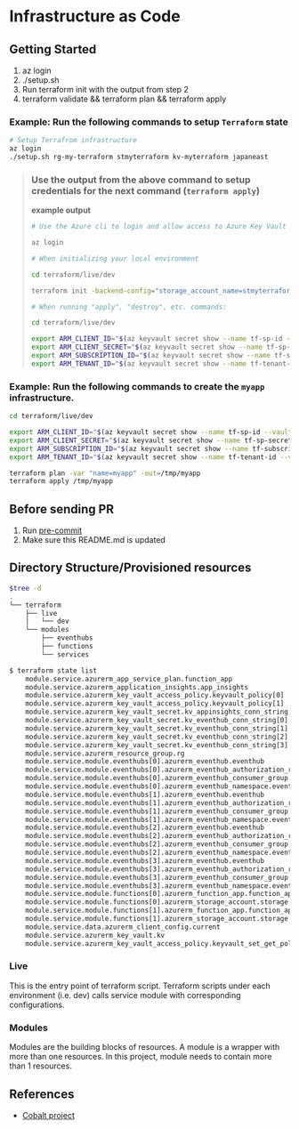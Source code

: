 # Infrastructure as Code

## Getting Started

1. az login
1. ./setup.sh
1. Run terraform init with the output from step 2
1. terraform validate && terraform plan && terraform apply

### Example: Run the following commands to setup `Terraform` state

```bash
# Setup Terrafrom infrastructure
az login
./setup.sh rg-my-terraform stmyterraform kv-myterraform japaneast
```

> ### Use the output from the above command to setup credentials for the next command (`terraform apply`)
> 
> __example output__
> ```bash
> # Use the Azure cli to login and allow access to Azure Key Vault from the cli
> 
> az login 
> 
> # When initializing your local environment
> 
> cd terraform/live/dev
> 
> terraform init -backend-config="storage_account_name=stmyterraformdev" -backend-config="container_name=terraform-state" -backend-config="access_key=$(az keyvault secret show --name tfstate-storage-key-dev --vault-name kv-myterraform --query value -o tsv)" -backend-config="key=terraform.tfstate"
> 
> # When running "apply", "destroy", etc. commands:
> 
> cd terraform/live/dev
> 
> export ARM_CLIENT_ID="$(az keyvault secret show --name tf-sp-id --vault-name kv-myterraform --query value -o tsv)"
> export ARM_CLIENT_SECRET="$(az keyvault secret show --name tf-sp-secret --vault-name kv-myterraform --query value -o tsv)"
> export ARM_SUBSCRIPTION_ID="$(az keyvault secret show --name tf-subscription-id --vault-name kv-myterraform --query value -o tsv)"
> export ARM_TENANT_ID="$(az keyvault secret show --name tf-tenant-id --vault-name kv-myterraform --query value -o tsv)"
> ```

### Example: Run the following commands to create the `myapp` infrastructure.

```bash
cd terraform/live/dev

export ARM_CLIENT_ID="$(az keyvault secret show --name tf-sp-id --vault-name kv-myterraform --query value -o tsv)"
export ARM_CLIENT_SECRET="$(az keyvault secret show --name tf-sp-secret --vault-name kv-myterraform --query value -o tsv)"
export ARM_SUBSCRIPTION_ID="$(az keyvault secret show --name tf-subscription-id --vault-name kv-myterraform --query value -o tsv)"
export ARM_TENANT_ID="$(az keyvault secret show --name tf-tenant-id --vault-name kv-myterraform --query value -o tsv)"

terraform plan -var "name=myapp" -out=/tmp/myapp
terraform apply /tmp/myapp
```


## Before sending PR

1. Run [pre-commit](https://pre-commit.com/#install)
1. Make sure this README.md is updated

## Directory Structure/Provisioned resources

```zsh
$tree -d
.
└── terraform
    ├── live
    │   └── dev
    └── modules
        ├── eventhubs
        ├── functions
        └── services
```

```bash
$ terraform state list
    module.service.azurerm_app_service_plan.function_app
    module.service.azurerm_application_insights.app_insights
    module.service.azurerm_key_vault_access_policy.keyvault_policy[0]
    module.service.azurerm_key_vault_access_policy.keyvault_policy[1]
    module.service.azurerm_key_vault_secret.kv_appinsights_conn_string
    module.service.azurerm_key_vault_secret.kv_eventhub_conn_string[0]
    module.service.azurerm_key_vault_secret.kv_eventhub_conn_string[1]
    module.service.azurerm_key_vault_secret.kv_eventhub_conn_string[2]
    module.service.azurerm_key_vault_secret.kv_eventhub_conn_string[3]
    module.service.azurerm_resource_group.rg
    module.service.module.eventhubs[0].azurerm_eventhub.eventhub
    module.service.module.eventhubs[0].azurerm_eventhub_authorization_rule.eventhub_authorization_rule
    module.service.module.eventhubs[0].azurerm_eventhub_consumer_group.function_consumer_group
    module.service.module.eventhubs[0].azurerm_eventhub_namespace.eventhub
    module.service.module.eventhubs[1].azurerm_eventhub.eventhub
    module.service.module.eventhubs[1].azurerm_eventhub_authorization_rule.eventhub_authorization_rule
    module.service.module.eventhubs[1].azurerm_eventhub_consumer_group.function_consumer_group
    module.service.module.eventhubs[1].azurerm_eventhub_namespace.eventhub
    module.service.module.eventhubs[2].azurerm_eventhub.eventhub
    module.service.module.eventhubs[2].azurerm_eventhub_authorization_rule.eventhub_authorization_rule
    module.service.module.eventhubs[2].azurerm_eventhub_consumer_group.function_consumer_group
    module.service.module.eventhubs[2].azurerm_eventhub_namespace.eventhub
    module.service.module.eventhubs[3].azurerm_eventhub.eventhub
    module.service.module.eventhubs[3].azurerm_eventhub_authorization_rule.eventhub_authorization_rule
    module.service.module.eventhubs[3].azurerm_eventhub_consumer_group.function_consumer_group
    module.service.module.eventhubs[3].azurerm_eventhub_namespace.eventhub
    module.service.module.functions[0].azurerm_function_app.function_app
    module.service.module.functions[0].azurerm_storage_account.storage
    module.service.module.functions[1].azurerm_function_app.function_app
    module.service.module.functions[1].azurerm_storage_account.storage
    module.service.data.azurerm_client_config.current
    module.service.azurerm_key_vault.kv
    module.service.azurerm_key_vault_access_policy.keyvault_set_get_policy
```

### Live

This is the entry point of terraform script. Terraform scripts under each environment (i.e. dev) calls service module with corresponding configurations.

### Modules

Modules are the building blocks of resources. A module is a wrapper with more than one resources. In this project, module needs to contain more than 1 resources.

## References

* [Cobalt project](https://github.com/microsoft/cobalt)
